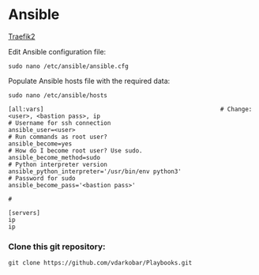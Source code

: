 # Ansible
  
<p align="left">
  <a href="https://github.com/vdarkobar/Traefik2">Traefik2</a>
</p>  
  
Edit Ansible configuration file:
```
sudo nano /etc/ansible/ansible.cfg
```
  
Populate Ansible hosts file with the required data:
```
sudo nano /etc/ansible/hosts
```
```
[all:vars]                                                  # Change: <user>, <bastion pass>, ip
# Username for ssh connection
ansible_user=<user>
# Run commands as root user?
ansible_become=yes
# How do I become root user? Use sudo.
ansible_become_method=sudo
# Python interpreter version
ansible_python_interpreter='/usr/bin/env python3'
# Password for sudo
ansible_become_pass='<bastion pass>'

#

[servers]
ip
ip
```
  
### Clone this git repository:
```
git clone https://github.com/vdarkobar/Playbooks.git
```

